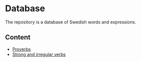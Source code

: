 # Database

The repository is a database of Swedish words and expressions.

## Content

* [Proverbs](proverbs)
* [Strong and irregular verbs](verbs)
